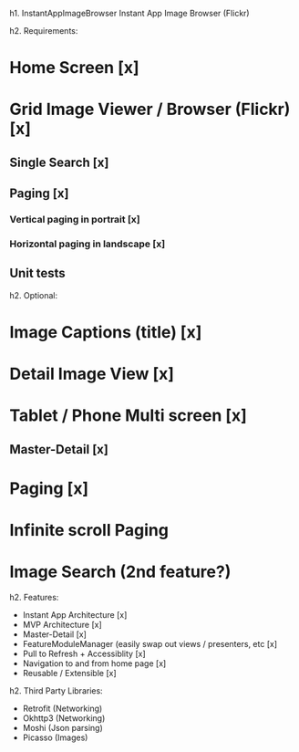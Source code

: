 h1. InstantAppImageBrowser
Instant App Image Browser (Flickr)

h2. Requirements:
# Home Screen [x]
# Grid Image Viewer / Browser (Flickr) [x]
## Single Search [x]
## Paging [x]
### Vertical paging in portrait [x]
### Horizontal paging in landscape [x]
## Unit tests

h2. Optional:
# Image Captions (title) [x]
# Detail Image View [x]
# Tablet / Phone Multi screen [x]
## Master-Detail [x]
# Paging [x]
# Infinite scroll Paging 
# Image Search (2nd feature?)

h2. Features:
* Instant App Architecture [x]
* MVP Architecture [x]
* Master-Detail [x]
* FeatureModuleManager (easily swap out views / presenters, etc [x]
* Pull to Refresh + Accessiblity [x]
* Navigation to and from home page [x]
* Reusable / Extensible [x]

h2. Third Party Libraries:
* Retrofit (Networking)
* Okhttp3 (Networking)
* Moshi (Json parsing)
* Picasso (Images)
